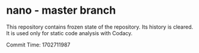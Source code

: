 # nano - master branch

This repository contains frozen state of the repository.
Its history is cleared. It is used only for static code
analysis with Codacy.

Commit Time: 1702711987